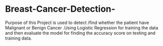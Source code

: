 # Breast-Cancer-Detection-
Purpose of this Project is used to detect /find whether the patient have Malignant or Benign Cancer .Using Logistic Regression for training the data and then evaluate the model for finding the accuracy score on testing and training data.
